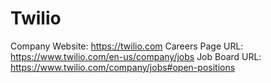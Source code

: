 # Twilio

Company Website: https://twilio.com
Careers Page URL: https://www.twilio.com/en-us/company/jobs
Job Board URL: https://www.twilio.com/company/jobs#open-positions